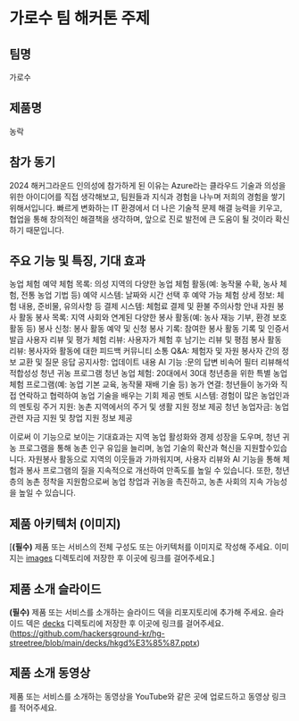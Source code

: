 # 가로수 팀 해커톤 주제

## 팀명

가로수

## 제품명

농락

## 참가 동기

2024 해커그라운드 인의성에 참가하게 된 이유는 Azure라는 클라우드 기술과 의성을 위한 아이디어를 직접 생각해보고, 팀원들과 지식과 경험을 나누며 저희의 경험을 쌓기 위해서입니다. 빠르게 변화하는 IT 환경에서 더 나은 기술적 문제 해결 능력을 키우고, 협업을 통해 창의적인 해결책을 생각하며, 앞으로 진로 발전에 큰 도움이 될 것이라 확신하기 때문입니다.

## 주요 기능 및 특징, 기대 효과

농업 체험 예약
체험 목록: 의성 지역의 다양한 농업 체험 활동(예: 농작물 수확, 농사 체험, 전통 농업 기법 등)
예약 시스템: 날짜와 시간 선택 후 예약 가능
체험 상세 정보: 체험 내용, 준비물, 유의사항 등
결제 시스템: 체험료 결제 및 환불 주의사항 안내
자원 봉사 활동
봉사 목록: 지역 사회와 연계된 다양한 봉사 활동(예: 농사 재능 기부, 환경 보호 활동 등)
봉사 신청: 봉사 활동 예약 및 신청
봉사 기록: 참여한 봉사 활동 기록 및 인증서 발급
사용자 리뷰 및 평가
체험 리뷰: 사용자가 체험 후 남기는 리뷰 및 평점
봉사 활동 리뷰: 봉사자와 활동에 대한 피드백
커뮤니티 소통
Q&A: 체험자 및 자원 봉사자 간의 정보 교환 및 질문 응답
공지사항: 업데이트 내용
AI 기능 :문의 답변
		비속어 필터
		리뷰해석
		적합성성
청년 귀농 프로그램
청년 농업 체험: 20대에서 30대 청년층을 위한 특별 농업 체험 프로그램(예: 농업 기본 교육, 농작물 재배 기술 등)
농가 연결: 청년들이 농가와 직접 연락하고 협력하여 농업 기술을 배우는 기회 제공
멘토 시스템: 경험이 많은 농업인과의 멘토링
주거 지원: 농촌 지역에서의 주거 및 생활 지원 정보 제공
청년 농업자금: 농업 관련 자금 지원 및 창업 지원 정보 제공

이로써 이 기능으로 보이는 기대효과는 지역 농업 활성화와 경제 성장을 도우며, 청년 귀농 프로그램을 통해 농촌 인구 유입을 늘리며, 농업 기술의 확산과 혁신을 지원할수있습니다. 자원봉사 활동으로 지역의 이웃들과 가까워지며, 사용자 리뷰와 AI 기능을 통해 체험과 봉사 프로그램의 질을 지속적으로 개선하여 만족도를 높일 수 있습니다. 또한, 청년층의 농촌 정착을 지원함으로써 농업 창업과 귀농을 촉진하고, 농촌 사회의 지속 가능성을 높일 수 있습니다.



## 제품 아키텍처 (이미지)

[**(필수)** 제품 또는 서비스의 전체 구성도 또는 아키텍처를 이미지로 작성해 주세요. 이미지는 [images](./images) 디렉토리에 저장한 후 이곳에 링크를 걸어주세요.]

## 제품 소개 슬라이드

**(필수)** 제품 또는 서비스를 소개하는 슬라이드 덱을 리포지토리에 추가해 주세요. 슬라이드 덱은 [decks](./decks) 디렉토리에 저장한 후 이곳에 링크를 걸어주세요.
(https://github.com/hackersground-kr/hg-streetree/blob/main/decks/hkgd%E3%85%87.pptx)

## 제품 소개 동영상

제품 또는 서비스를 소개하는 동영상을 YouTube와 같은 곳에 업로드하고 동영상 링크를 적어주세요.
